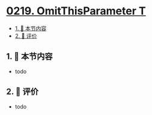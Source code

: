 # [0219. OmitThisParameter T](https://github.com/tnotesjs/TNotes.typescript/tree/main/notes/0219.%20OmitThisParameter%20T)

<!-- region:toc -->

- [1. 🎯 本节内容](#1--本节内容)
- [2. 🫧 评价](#2--评价)

<!-- endregion:toc -->

## 1. 🎯 本节内容

- todo

## 2. 🫧 评价

- todo
